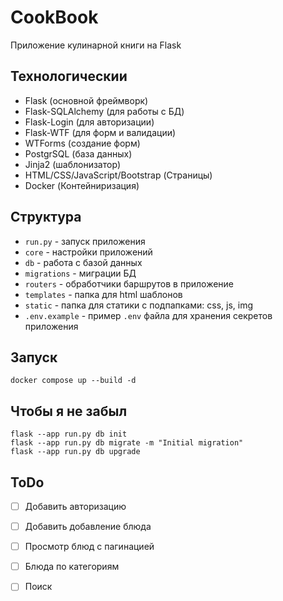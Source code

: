 # CookBook
Приложение кулинарной книги на Flask

## Технологическии 
- Flask (основной фреймворк)
- Flask-SQLAlchemy (для работы с БД)
- Flask-Login (для авторизации)
- Flask-WTF (для форм и валидации)
- WTForms (создание форм)
- PostgrSQL (база данных)
- Jinja2 (шаблонизатор)
- HTML/CSS/JavaScript/Bootstrap (Страницы)
- Docker (Контейниризация)

## Структура
 - `run.py` - запуск приложения
 - `core` - настройки приложений
 - `db` - работа с базой данных
 - `migrations` - миграции БД
 - `routers` - обработчики баршрутов в приложение
 - `templates` - папка для html шаблонов
 - `static` - папка для статики с подпапками: css, js, img
 - `.env.example` - пример `.env` файла для хранения секретов приложения


## Запуск 
```
docker compose up --build -d
```

## Чтобы я не забыл
```
flask --app run.py db init
flask --app run.py db migrate -m "Initial migration"
flask --app run.py db upgrade
```

## ToDo
- [ ] Добавить авторизацию
- [ ] Добавить добавление блюда
- [ ] Просмотр блюд с пагинацией
- [ ] Блюда по категориям
- [ ] Поиск


